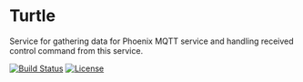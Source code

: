 # Turtle

Service for gathering data for Phoenix MQTT service and handling received control command
from this service.

[![Build Status][travis-badge]][travis-link]
[![License][license-badge]][license-link]

[travis-badge]:     https://travis-ci.org/pashinov/turtle.svg?branch=develop
[travis-link]:      https://travis-ci.org/pashinov/turtle
[license-badge]:    https://img.shields.io/badge/license-MIT-blue.svg
[license-link]:     https://github.com/pashinov/turtle/blob/develop/LICENSE
